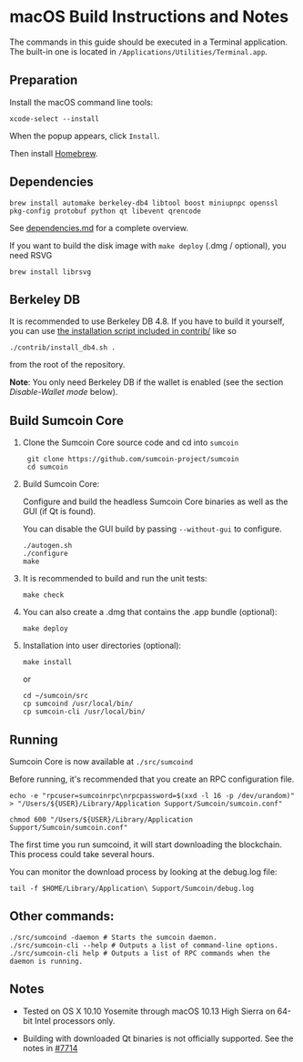 macOS Build Instructions and Notes
====================================
The commands in this guide should be executed in a Terminal application.
The built-in one is located in `/Applications/Utilities/Terminal.app`.

Preparation
-----------
Install the macOS command line tools:

`xcode-select --install`

When the popup appears, click `Install`.

Then install [Homebrew](https://brew.sh).

Dependencies
----------------------

    brew install automake berkeley-db4 libtool boost miniupnpc openssl pkg-config protobuf python qt libevent qrencode

See [dependencies.md](dependencies.md) for a complete overview.

If you want to build the disk image with `make deploy` (.dmg / optional), you need RSVG

    brew install librsvg

Berkeley DB
-----------
It is recommended to use Berkeley DB 4.8. If you have to build it yourself,
you can use [the installation script included in contrib/](/contrib/install_db4.sh)
like so

```shell
./contrib/install_db4.sh .
```

from the root of the repository.

**Note**: You only need Berkeley DB if the wallet is enabled (see the section *Disable-Wallet mode* below).

Build Sumcoin Core
------------------------

1. Clone the Sumcoin Core source code and cd into `sumcoin`

        git clone https://github.com/sumcoin-project/sumcoin
        cd sumcoin

2.  Build Sumcoin Core:

    Configure and build the headless Sumcoin Core binaries as well as the GUI (if Qt is found).

    You can disable the GUI build by passing `--without-gui` to configure.

        ./autogen.sh
        ./configure
        make

3.  It is recommended to build and run the unit tests:

        make check

4.  You can also create a .dmg that contains the .app bundle (optional):

        make deploy

5.  Installation into user directories (optional):

        make install

    or

        cd ~/sumcoin/src
        cp sumcoind /usr/local/bin/
        cp sumcoin-cli /usr/local/bin/

Running
-------

Sumcoin Core is now available at `./src/sumcoind`

Before running, it's recommended that you create an RPC configuration file.

    echo -e "rpcuser=sumcoinrpc\nrpcpassword=$(xxd -l 16 -p /dev/urandom)" > "/Users/${USER}/Library/Application Support/Sumcoin/sumcoin.conf"

    chmod 600 "/Users/${USER}/Library/Application Support/Sumcoin/sumcoin.conf"

The first time you run sumcoind, it will start downloading the blockchain. This process could take several hours.

You can monitor the download process by looking at the debug.log file:

    tail -f $HOME/Library/Application\ Support/Sumcoin/debug.log

Other commands:
-------

    ./src/sumcoind -daemon # Starts the sumcoin daemon.
    ./src/sumcoin-cli --help # Outputs a list of command-line options.
    ./src/sumcoin-cli help # Outputs a list of RPC commands when the daemon is running.

Notes
-----

* Tested on OS X 10.10 Yosemite through macOS 10.13 High Sierra on 64-bit Intel processors only.

* Building with downloaded Qt binaries is not officially supported. See the notes in [#7714](https://github.com/bitcoin/bitcoin/issues/7714)
